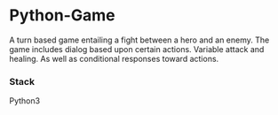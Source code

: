 # Python-Game
A turn based game entailing a fight between a hero and an enemy.
The game includes dialog based upon certain actions.  Variable attack and healing.  As well as conditional responses toward actions.

<h3>Stack</h3>
Python3

